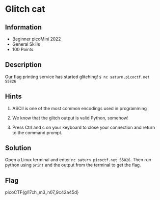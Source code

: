 # Glitch cat

## Information

- Beginner picoMini 2022
- General Skills
- 100 Points

## Description

Our flag printing service has started glitching!
`$ nc saturn.picoctf.net 55826`

## Hints

1. ASCII is one of the most common encodings used in programming

2. We know that the glitch output is valid Python, somehow!

3. Press Ctrl and c on your keyboard to close your connection and return to the command prompt.

## Solution

Open a Linux terminal and enter `nc saturn.picoctf.net 55826`. Then run python using `print` and the output from the terminal to get the flag.

## Flag

picoCTF{gl17ch_m3_n07_9c42a45d}

